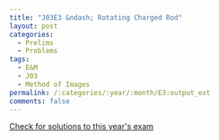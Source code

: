 ```yaml
---
title: "J03E3 &ndash; Rotating Charged Rod"
layout: post
categories:
  - Prelims
  - Problems
tags:
  - E&M
  - J03
  - Method of Images
permalink: /:categories/:year/:month/E3:output_ext
comments: false
---
```

<object data="2003J3E.pdf" type="application/pdf" width="100%" height="500"></object>
<div class="message"><a href='https://princetonprelim.com/prelim/10/'>Check for solutions to this year's exam</a></div>